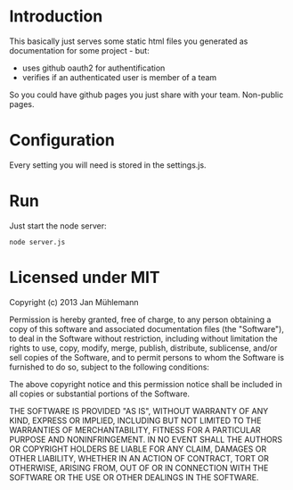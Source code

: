 # Introduction

This basically just serves some static html files you generated as documentation for some project - but:

- uses github oauth2 for authentification
- verifies if an authenticated user is member of a team

So you could have github pages you just share with your team. Non-public pages.

# Configuration

Every setting you will need is stored in the settings.js.

# Run

Just start the node server:

	node server.js


# Licensed under MIT

Copyright (c) 2013 Jan Mühlemann

Permission is hereby granted, free of charge, to any person obtaining a copy of this software and associated documentation files (the "Software"), to deal in the Software without restriction, including without limitation the rights to use, copy, modify, merge, publish, distribute, sublicense, and/or sell copies of the Software, and to permit persons to whom the Software is furnished to do so, subject to the following conditions:

The above copyright notice and this permission notice shall be included in all copies or substantial portions of the Software.

THE SOFTWARE IS PROVIDED "AS IS", WITHOUT WARRANTY OF ANY KIND, EXPRESS OR IMPLIED, INCLUDING BUT NOT LIMITED TO THE WARRANTIES OF MERCHANTABILITY, FITNESS FOR A PARTICULAR PURPOSE AND NONINFRINGEMENT. IN NO EVENT SHALL THE AUTHORS OR COPYRIGHT HOLDERS BE LIABLE FOR ANY CLAIM, DAMAGES OR OTHER LIABILITY, WHETHER IN AN ACTION OF CONTRACT, TORT OR OTHERWISE, ARISING FROM, OUT OF OR IN CONNECTION WITH THE SOFTWARE OR THE USE OR OTHER DEALINGS IN THE SOFTWARE.